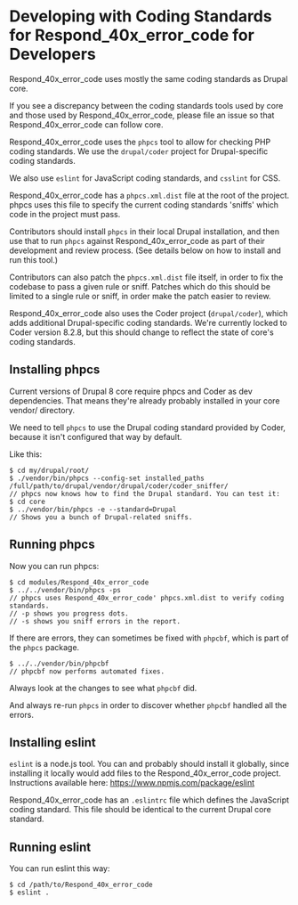 Developing with Coding Standards for Respond_40x_error_code for Developers
============================================================

Respond_40x_error_code uses mostly the same coding standards as Drupal core.

If you see a discrepancy between the coding standards tools used by core and
those used by Respond_40x_error_code, please file an issue so that Respond_40x_error_code can follow core.

Respond_40x_error_code uses the `phpcs` tool to allow for checking PHP coding standards. We use the `drupal/coder` project for Drupal-specific coding standards.

We also use `eslint` for JavaScript coding standards, and `csslint` for CSS.

Respond_40x_error_code has a `phpcs.xml.dist` file at the root of the project. phpcs uses this file to specify the current coding standards 'sniffs' which code in the project must pass.

Contributors should install `phpcs` in their local Drupal installation, and then
use that to run `phpcs` against Respond_40x_error_code as part of their development and review process. (See details below on how to install and run this tool.)

Contributors can also patch the `phpcs.xml.dist` file itself, in order to fix
the codebase to pass a given rule or sniff. Patches which do this should be
limited to a single rule or sniff, in order make the patch easier to review.

Respond_40x_error_code also uses the Coder project (`drupal/coder`), which adds additional Drupal-specific coding standards. We're currently locked to Coder version
8.2.8, but this should change to reflect the state of core's coding standards.

Installing phpcs
----------------

Current versions of Drupal 8 core require phpcs and Coder as dev dependencies.
That means they're already probably installed in your core vendor/ directory.

We need to tell `phpcs` to use the Drupal coding standard provided by Coder,
because it isn't configured that way by default.

Like this:

    $ cd my/drupal/root/
    $ ./vendor/bin/phpcs --config-set installed_paths /full/path/to/drupal/vendor/drupal/coder/coder_sniffer/
    // phpcs now knows how to find the Drupal standard. You can test it:
    $ cd core
    $ ../vendor/bin/phpcs -e --standard=Drupal
    // Shows you a bunch of Drupal-related sniffs.

Running phpcs
-------------

Now you can run phpcs:

    $ cd modules/Respond_40x_error_code
    $ ../../vendor/bin/phpcs -ps
    // phpcs uses Respond_40x_error_code' phpcs.xml.dist to verify coding standards.
    // -p shows you progress dots.
    // -s shows you sniff errors in the report.

If there are errors, they can sometimes be fixed with `phpcbf`, which is
part of the `phpcs` package.

    $ ../../vendor/bin/phpcbf
    // phpcbf now performs automated fixes.

Always look at the changes to see what `phpcbf` did.

And always re-run `phpcs` in order to discover whether `phpcbf` handled all the
errors.

Installing eslint
-----------------

`eslint` is a node.js tool. You can and probably should install it globally,
since installing it locally would add files to the Respond_40x_error_code project.
Instructions available here: https://www.npmjs.com/package/eslint

Respond_40x_error_code has an `.eslintrc` file which defines the JavaScript coding standard.
This file should be identical to the current Drupal core standard.

Running eslint
--------------

You can run eslint this way:

    $ cd /path/to/Respond_40x_error_code
    $ eslint .
